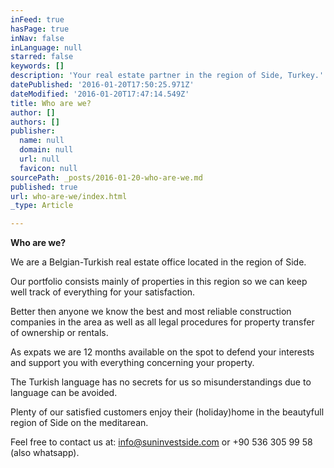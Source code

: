 ```yaml
---
inFeed: true
hasPage: true
inNav: false
inLanguage: null
starred: false
keywords: []
description: 'Your real estate partner in the region of Side, Turkey.'
datePublished: '2016-01-20T17:50:25.971Z'
dateModified: '2016-01-20T17:47:14.549Z'
title: Who are we?
author: []
authors: []
publisher:
  name: null
  domain: null
  url: null
  favicon: null
sourcePath: _posts/2016-01-20-who-are-we.md
published: true
url: who-are-we/index.html
_type: Article

---
```

**Who are we?**

We are a Belgian-Turkish real estate office located in the region of Side.

Our portfolio consists mainly of properties in this region so we can keep well track of everything for your satisfaction.

Better then anyone we know the best and most reliable construction companies in the area as well as all legal procedures for property transfer of ownership or rentals.

As expats we are 12 months available on the spot to defend your interests and support you with everything concerning your property.

The Turkish language has no secrets for us so misunderstandings due to language can be avoided.

Plenty of our satisfied customers enjoy their (holiday)home in the beautyfull region of Side on the meditarean.

Feel free to contact us at: info@suninvestside.com or +90 536 305 99 58 (also whatsapp).